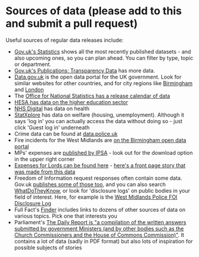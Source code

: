 # Sources of data (please add to this and submit a pull request)

Useful sources of regular data releases include:

* [Gov.uk's Statistics](https://www.gov.uk/government/statistics) shows all the most recently published datasets - and also upcoming ones, so you can plan ahead. You can filter by type, topic or department.
* [Gov.uk's Publications: Transparency Data](https://www.gov.uk/government/publications?keywords=&publication_filter_option=transparency-data&topics%5B%5D=all&departments%5B%5D=all&official_document_status=all&world_locations%5B%5D=all&from_date=&to_date=) has more data.
* [Data.gov.uk](https://data.gov.uk/) is the open data portal for the UK government. Look for similar websites for other countries, and for city regions like [Birmingham](https://data.birmingham.gov.uk/) and [London](https://data.london.gov.uk/)
* The [Office for National Statistics has a release calendar of data](https://www.ons.gov.uk/releasecalendar)
* [HESA has data on the higher education sector](https://www.hesa.ac.uk/data-and-analysis)
* [NHS Digital](https://digital.nhs.uk/article/6678/All-Publications) has data on health
* [StatXplore](https://stat-xplore.dwp.gov.uk/) has data on welfare (housing, unemployment). Although it says 'log in' you can actually access the data without doing so - just click 'Guest log in' underneath
* Crime data can be found at [data.police.uk](https://data.police.uk/)
* Fire incidents for the West Midlands are [on the Birmingham open data portal](https://data.birmingham.gov.uk/dataset/wmfs2016incidents)
* MPs' expenses are [published by IPSA](http://www.theipsa.org.uk/mp-costs/other-published-data/) - look out for the download option in the upper right corner
* [Expenses for Lords can be found here](http://www.parliament.uk/business/lords/whos-in-the-house-of-lords/house-of-lords-expenses/) - [here's a front page story that was made from this data](http://www.mirror.co.uk/news/politics/new-expenses-scandal-115-lords-11209593)
* Freedom of Information request responses often contain some data. Gov.uk [publishes some of those too](https://www.gov.uk/government/publications?keywords=&publication_filter_option=foi-releases&topics%5B%5D=all&departments%5B%5D=all&official_document_status=all&world_locations%5B%5D=all&from_date=&to_date=), and you can also search [WhatDoTheyKnow](https://www.whatdotheyknow.com/), or look for 'disclosure logs' on public bodies in your field of interest. Here, for example is the [West Midlands Police FOI Disclosure Log](https://foi.west-midlands.police.uk/)
* Full Fact's [Finder](https://fullfact.org/finder/) includes links to dozens of other sources of data on various topics. Pick one that interests you
* Parliament's [The Daily Report is "a compilation of the written answers submitted by government Ministers (and by other bodies such as the Church Commissioners and the House of Commons Commission)"](https://www.parliament.uk/business/publications/written-questions-answers-statements/daily-reports/). It contains a lot of data (sadly in PDF format) but also lots of inspiration for possible subjects of stories

